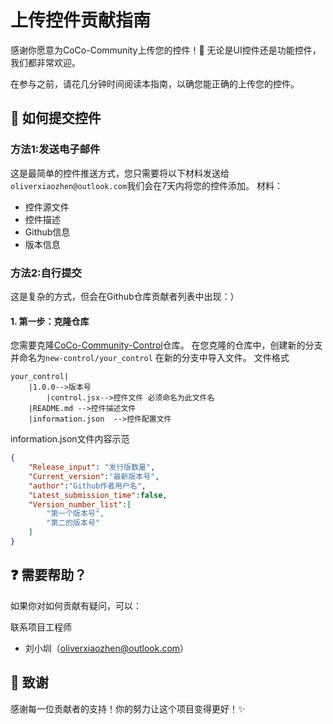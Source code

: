 # 上传控件贡献指南
感谢你愿意为CoCo-Community上传您的控件！🎉 无论是UI控件还是功能控件，我们都非常欢迎。

在参与之前，请花几分钟时间阅读本指南，以确您能正确的上传您的控件。

## 📌 如何提交控件
### 方法1:发送电子邮件
这是最简单的控件推送方式，您只需要将以下材料发送给`oliverxiaozhen@outlook.com`我们会在7天内将您的控件添加。
材料：
- 控件源文件
- 控件描述
- Github信息
- 版本信息
### 方法2:自行提交
这是复杂的方式，但会在Github仓库贡献者列表中出现：）
#### 1. 第一步：克隆仓库
您需要克隆[CoCo-Community-Control](https://github.com/zitzhen/CoCo-Community-Control)仓库。
在您克隆的仓库中，创建新的分支并命名为`new-control/your_control`
在新的分支中导入文件。
文件格式
```
your_control|
    |1.0.0-->版本号
        |control.jsx-->控件文件 必须命名为此文件名
    |README.md -->控件描述文件
    |information.json  -->控件配置文件
```
information.json文件内容示范
```json
{
    "Release_input": "发行版数量",
    "Current_version":"最新版本号",
    "author":"Github作者用户名",
    "Latest_submission_time":false,
    "Version_number_list":[
        "第一个版本号",
        "第二的版本号"
    ]
}
```
## ❓ 需要帮助？
如果你对如何贡献有疑问，可以：

联系项目工程师
- 刘小圳（oliverxiaozhen@outlook.com）

## 🙏 致谢
感谢每一位贡献者的支持！你的努力让这个项目变得更好！✨

